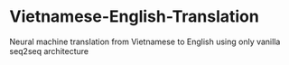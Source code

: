 # Vietnamese-English-Translation
Neural machine translation from Vietnamese to English using only vanilla seq2seq architecture
